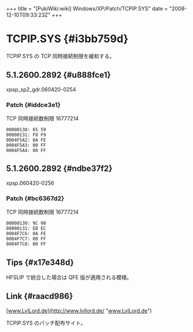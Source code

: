 +++
title = "[PukiWiki:wiki] Windows/XP/Patch/TCPIP.SYS"
date = "2008-12-10T09:33:23Z"
+++

# TCPIP.SYS  {#i3bb759d}
TCPIP.SYS の TCP 同時接続制限を緩和する。


## 5.1.2600.2892  {#u888fce1}
xpsp_sp2_gdr.060420-0254

### Patch  {#iddce3e1}
TCP 同時接続数制限 16777214

```
00000130: 65 59
00000131: F8 F9
0004F5A2: 0A FE
0004F5A3: 00 FF
0004F5A4: 00 FF

```

## 5.1.2600.2892  {#ndbe37f2}
xpsp.060420-0256

### Patch  {#bc6367d2}
TCP 同時接続数制限 16777214

```
00000130: 9C 90
00000131: EB EC
0004F7C6: 0A FE
0004F7C7: 00 FF
0004F7C8: 00 FF

```

## Tips  {#x17e348d}
HFSLIP で統合した場合は QFE 版が適用される模様。

## Link  {#raacd986}
[www.LvlLord.de](http://www.lvllord.de/ "www.LvlLord.de")

TCPIP.SYS のパッチ配布サイト。
